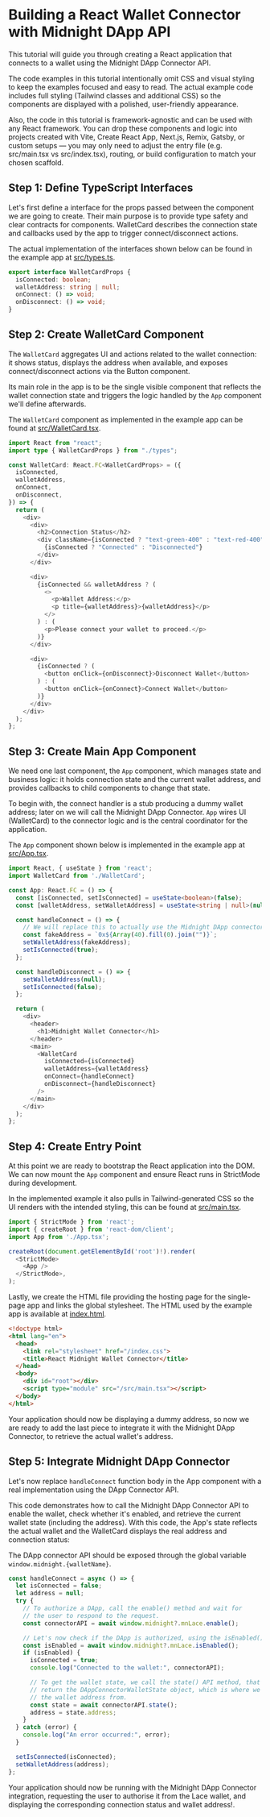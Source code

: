 # Building a React Wallet Connector with Midnight DApp API

This tutorial will guide you through creating a React application that connects to a wallet using the Midnight DApp Connector API.

The code examples in this tutorial intentionally omit CSS and visual styling to keep the examples focused and easy to read. The actual example code includes full styling (Tailwind classes and additional CSS) so the components are displayed with a polished, user-friendly appearance.

Also, the code in this tutorial is framework-agnostic and can be used with any React framework. You can drop these components and logic into projects created with Vite, Create React App, Next.js, Remix, Gatsby, or custom setups — you may only need to adjust the entry file (e.g. src/main.tsx vs src/index.tsx), routing, or build configuration to match your chosen scaffold.

## Step 1: Define TypeScript Interfaces

Let's first define a interface for the props passed between the component we are going to create. Their main purpose is to provide type safety and clear contracts for components. WalletCard describes the connection state and callbacks used by the app to trigger connect/disconnect actions.

The actual implementation of the interfaces shown below can be found in the example app at [src/types.ts](src/types.ts).

```typescript
export interface WalletCardProps {
  isConnected: boolean;
  walletAddress: string | null;
  onConnect: () => void;
  onDisconnect: () => void;
}
```

## Step 2: Create WalletCard Component

The `WalletCard` aggregates UI and actions related to the wallet connection: it shows status, displays the address when available, and exposes connect/disconnect actions via the Button component. 

Its main role in the app is to be the single visible component that reflects the wallet connection state and triggers the logic handled by the `App` component we'll define afterwards.

The `WalletCard` component as implemented in the example app can be found at [src/WalletCard.tsx](src/WalletCard.tsx).

```typescript
import React from "react";
import type { WalletCardProps } from "./types";

const WalletCard: React.FC<WalletCardProps> = ({
  isConnected,
  walletAddress,
  onConnect,
  onDisconnect,
}) => {
  return (
    <div>
      <div>
        <h2>Connection Status</h2>
        <div className={isConnected ? "text-green-400" : "text-red-400"}>
          {isConnected ? "Connected" : "Disconnected"}
        </div>
      </div>

      <div>
        {isConnected && walletAddress ? (
          <>
            <p>Wallet Address:</p>
            <p title={walletAddress}>{walletAddress}</p>
          </>
        ) : (
          <p>Please connect your wallet to proceed.</p>
        )}
      </div>

      <div>
        {isConnected ? (
          <button onClick={onDisconnect}>Disconnect Wallet</button>
        ) : (
          <button onClick={onConnect}>Connect Wallet</button>
        )}
      </div>
    </div>
  );
};
```

## Step 3: Create Main App Component

We need one last component, the `App` component, which manages state and business logic: it holds connection state and the current wallet address, and provides callbacks to child components to change that state. 

To begin with, the connect handler is a stub producing a dummy wallet address; later on we will call the Midnight DApp Connector. `App` wires UI (WalletCard) to the connector logic and is the central coordinator for the application.

The `App` component shown below is implemented in the example app at [src/App.tsx](src/App.tsx).

```typescript
import React, { useState } from 'react';
import WalletCard from './WalletCard';

const App: React.FC = () => {
  const [isConnected, setIsConnected] = useState<boolean>(false);
  const [walletAddress, setWalletAddress] = useState<string | null>(null);

  const handleConnect = () => {
    // We will replace this to actually use the Midnight DApp connector API.
    const fakeAddress = `0x${Array(40).fill(0).join("")}`;
    setWalletAddress(fakeAddress);
    setIsConnected(true);
  };

  const handleDisconnect = () => {
    setWalletAddress(null);
    setIsConnected(false);
  };

  return (
    <div>
      <header>
        <h1>Midnight Wallet Connector</h1>
      </header>
      <main>
        <WalletCard
          isConnected={isConnected}
          walletAddress={walletAddress}
          onConnect={handleConnect}
          onDisconnect={handleDisconnect}
        />
      </main>
    </div>
  );
};
```

## Step 4: Create Entry Point

At this point we are ready to bootstrap the React application into the DOM. We can now mount the `App` component and ensure React runs in StrictMode during development.

In the implemented example it also pulls in Tailwind-generated CSS so the UI renders with the intended styling, this can be found at [src/main.tsx](src/main.tsx).

```typescript
import { StrictMode } from 'react';
import { createRoot } from 'react-dom/client';
import App from './App.tsx';

createRoot(document.getElementById('root')!).render(
  <StrictMode>
    <App />
  </StrictMode>,
);
```

Lastly, we create the HTML file providing the hosting page for the single-page app and links the global stylesheet. The HTML used by the example app is available at [index.html](index.html).

```html
<!doctype html>
<html lang="en">
  <head>
    <link rel="stylesheet" href="/index.css">
    <title>React Midnight Wallet Connector</title>
  </head>
  <body>
    <div id="root"></div>
    <script type="module" src="/src/main.tsx"></script>
  </body>
</html>
```

Your application should now be displaying a dummy address, so now we are ready to add the last piece to integrate it with the Midnight DApp Connector, to retrieve the actual wallet's address.

## Step 5: Integrate Midnight DApp Connector

Let's now replace `handleConnect` function body in the App component with a real implementation using the DApp Connector API.

This code demonstrates how to call the Midnight DApp Connector API to enable the wallet, check whether it's enabled, and retrieve the current wallet state (including the address). With this code, the App's state reflects the actual wallet and the WalletCard displays the real address and connection status:

The DApp connector API should be exposed through the global variable `window.midnight.{walletName}`.

```typescript
const handleConnect = async () => {
  let isConnected = false;
  let address = null;
  try {
    // To authorize a DApp, call the enable() method and wait for 
    // the user to respond to the request.
    const connectorAPI = await window.midnight?.mnLace.enable();

    // Let's now check if the DApp is authorized, using the isEnabled() method
    const isEnabled = await window.midnight?.mnLace.isEnabled();
    if (isEnabled) {
      isConnected = true;
      console.log("Connected to the wallet:", connectorAPI);

      // To get the wallet state, we call the state() API method, that will
      // return the DAppConnectorWalletState object, which is where we can get 
      // the wallet address from.
      const state = await connectorAPI.state();
      address = state.address;
    }
  } catch (error) {
    console.log("An error occurred:", error);
  }

  setIsConnected(isConnected);
  setWalletAddress(address);
};
```

Your application should now be running with the Midnight DApp Connector integration, requesting the user to authorise it from the Lace wallet, and displaying the corresponding connection status and wallet address!.
